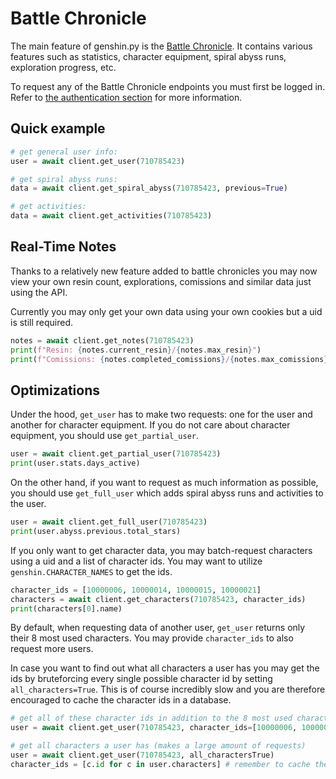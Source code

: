 # Battle Chronicle

The main feature of genshin.py is the [Battle Chronicle](https://webstatic-sea.hoyolab.com/app/community-game-records-sea/index.html#/ys). It contains various features such as statistics, character equipment, spiral abyss runs, exploration progress, etc.

To request any of the Battle Chronicle endpoints you must first be logged in. Refer to [the authentication section](authentication.md) for more information.

## Quick example

```py
# get general user info:
user = await client.get_user(710785423)

# get spiral abyss runs:
data = await client.get_spiral_abyss(710785423, previous=True)

# get activities:
data = await client.get_activities(710785423)
```

## Real-Time Notes

Thanks to a relatively new feature added to battle chronicles you may now view your own resin count, explorations, comissions and similar data just using the API.

Currently you may only get your own data using your own cookies but a uid is still required.

```py
notes = await client.get_notes(710785423)
print(f"Resin: {notes.current_resin}/{notes.max_resin}")
print(f"Comissions: {notes.completed_comissions}/{notes.max_comissions}")
```

## Optimizations

Under the hood, `get_user` has to make two requests: one for the user and another for character equipment. If you do not care about character equipment, you should use `get_partial_user`.

```py
user = await client.get_partial_user(710785423)
print(user.stats.days_active)
```

On the other hand, if you want to request as much information as possible, you should use `get_full_user` which adds spiral abyss runs and activities to the user.

```py
user = await client.get_full_user(710785423)
print(user.abyss.previous.total_stars)
```

If you only want to get character data, you may batch-request characters using a uid and a list of character ids. You may want to utilize `genshin.CHARACTER_NAMES` to get the ids.

```py
character_ids = [10000006, 10000014, 10000015, 10000021]
characters = await client.get_characters(710785423, character_ids)
print(characters[0].name)
```

By default, when requesting data of another user, `get_user` returns only their 8 most used characters. You may provide `character_ids` to also request more users.

In case you want to find out what all characters a user has you may get the ids by bruteforcing every single possible character id by setting `all_characters=True`. This is of course incredibly slow and you are therefore encouraged to cache the character ids in a database.

```py
# get all of these character ids in addition to the 8 most used characters
user = await client.get_user(710785423, character_ids=[10000006, 10000014, 10000015, 10000021])

# get all characters a user has (makes a large amount of requests)
user = await client.get_user(710785423, all_charactersTrue)
character_ids = [c.id for c in user.characters] # remember to cache these!
```
